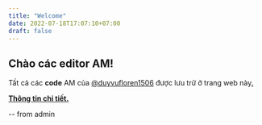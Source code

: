 ```yaml
---
title: "Welcome"
date: 2022-07-18T17:07:10+07:00
draft: false 
---
```


## Chào các editor AM!
Tất cả các **code** AM của [@duyvufloren1506](https://www.tiktok.com/@duyzufloren1506) được lưu trữ ở trang web này[.](/lol)

**[Thông tin chi tiết.](/about)**

-- from admin

